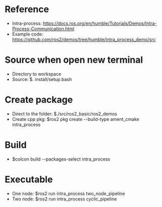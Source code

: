 # Reference
- Intra-process: https://docs.ros.org/en/humble/Tutorials/Demos/Intra-Process-Communication.html
- Example code: https://github.com/ros2/demos/tree/humble/intra_process_demo/src

# Source when open new terminal
- Directory to workspace
- Source: $. install/setup.bash

# Create package
- Direct to the folder: $./src/ros2_basic/ros2_demos
- Create cpp pkg: $ros2 pkg create --build-type ament_cmake intra_process

# Build
- $colcon build --packages-select intra_process

# Executable
- One node: $ros2 run intra_process two_node_pipeline
- Two node: $ros2 run intra_process cyclic_pipeline
